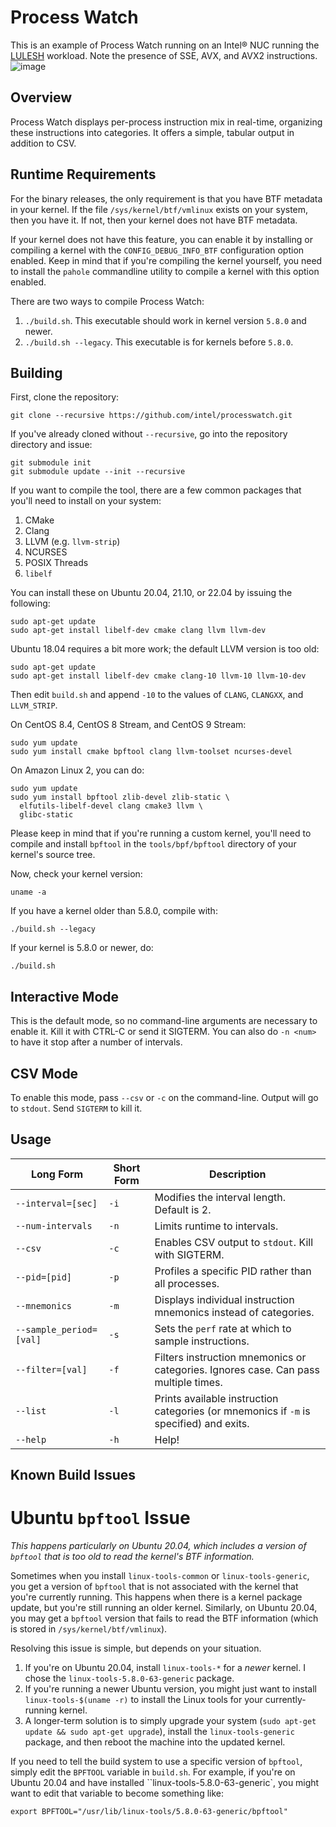 Process Watch
=============

This is an example of Process Watch running on an Intel® NUC running the [LULESH](https://github.com/LLNL/LULESH) workload. Note the presence of SSE, AVX, and AVX2 instructions.
![image](https://github.com/user-attachments/assets/647b199d-a4f2-4d34-b5e7-3c0f41249bd3)

Overview
--------

Process Watch displays per-process instruction mix in real-time, organizing these
instructions into categories. It offers a simple, tabular output in addition to
CSV.

Runtime Requirements
--------------------

For the binary releases, the only requirement is that you have BTF metadata in
your kernel.  If the file `/sys/kernel/btf/vmlinux` exists on your system, then
you have it. If not, then your kernel does not have BTF metadata.

If your kernel does not have this feature, you can enable it by installing or
compiling a kernel with the `CONFIG_DEBUG_INFO_BTF` configuration option
enabled.  Keep in mind that if you're compiling the kernel yourself, you need to
install the `pahole` commandline utility to compile a kernel with this option
enabled.

There are two ways to compile Process Watch:
1. `./build.sh`. This executable should work in kernel version `5.8.0` and newer.
2. `./build.sh --legacy`. This executable is for kernels before `5.8.0`.

Building
--------

First, clone the repository:
```
git clone --recursive https://github.com/intel/processwatch.git
```

If you've already cloned without `--recursive`, go into the repository directory and issue:
```
git submodule init
git submodule update --init --recursive
```

If you want to compile the tool, there are a few common packages that you'll need to install
on your system:
1. CMake
2. Clang
3. LLVM (e.g. `llvm-strip`)
5. NCURSES
6. POSIX Threads
7. `libelf`

You can install these on Ubuntu 20.04, 21.10, or 22.04 by issuing the following:
```
sudo apt-get update
sudo apt-get install libelf-dev cmake clang llvm llvm-dev
```

Ubuntu 18.04 requires a bit more work; the default LLVM version is too old:
```
sudo apt-get update
sudo apt-get install libelf-dev cmake clang-10 llvm-10 llvm-10-dev
```
Then edit `build.sh` and append `-10` to the values of `CLANG`, `CLANGXX`, and `LLVM_STRIP`.

On CentOS 8.4, CentOS 8 Stream, and CentOS 9 Stream:
```
sudo yum update
sudo yum install cmake bpftool clang llvm-toolset ncurses-devel
```

On Amazon Linux 2, you can do:
```
sudo yum update
sudo yum install bpftool zlib-devel zlib-static \
  elfutils-libelf-devel clang cmake3 llvm \
  glibc-static
```

Please keep in mind that if you're running a custom kernel, you'll need to compile
and install `bpftool` in the  `tools/bpf/bpftool` directory of your kernel's source tree.

Now, check your kernel version:
```
uname -a
```

If you have a kernel older than 5.8.0, compile with:
```
./build.sh --legacy
```

If your kernel is 5.8.0 or newer, do:
```
./build.sh
```
   
Interactive Mode
----------------

This is the default mode, so no command-line arguments are necessary to enable it.
Kill it with CTRL-C or send it SIGTERM. You can also do `-n <num>` to have it stop
after a number of intervals.

CSV Mode
----------

To enable this mode, pass `--csv` or `-c` on the command-line. Output will go to
`stdout`. Send `SIGTERM` to kill it.

Usage
-----

| Long Form                  | Short Form | Description                                                                           |
|----------------------------|------------|---------------------------------------------------------------------------------------|
| `--interval=[sec]`         | `-i`       | Modifies the interval length. Default is 2.                                           |
| `--num-intervals`          | `-n`       | Limits runtime to <num> intervals.                                                    |
| `--csv`                    | `-c`       | Enables CSV output to `stdout`. Kill with SIGTERM.                                    |
| `--pid=[pid]`              | `-p`       | Profiles a specific PID rather than all processes.                                    |
| `--mnemonics`              | `-m`       | Displays individual instruction mnemonics instead of categories.                      |
| `--sample_period=[val]`    | `-s`       | Sets the `perf` rate at which to sample instructions.                                 |
| `--filter=[val]`           | `-f`       | Filters instruction mnemonics or categories. Ignores case. Can pass multiple times.   |
| `--list`                   | `-l`       | Prints available instruction categories (or mnemonics if `-m` is specified) and exits.|
| `--help`                   | `-h`       | Help!                                                                                 |

Known Build Issues
------------------

# Ubuntu `bpftool` Issue

_This happens particularly on Ubuntu 20.04, which includes a version of `bpftool` that
is too old to read the kernel's BTF information._

Sometimes when you install `linux-tools-common` or `linux-tools-generic`, you get
a version of `bpftool` that is not associated with the kernel that you're currently running.
This happens when there is a kernel package update, but you're still running an older kernel.
Similarly, on Ubuntu 20.04, you may get a `bpftool` version that fails to read the BTF
information (which is stored in `/sys/kernel/btf/vmlinux`).

Resolving this issue is simple, but depends on your situation.
1. If you're on Ubuntu 20.04, install `linux-tools-*` for a _newer_ kernel. I chose the
   `linux-tools-5.8.0-63-generic` package.
2. If you're running a newer Ubuntu version, you might just want to install `linux-tools-$(uname -r)`
   to install the Linux tools for your currently-running kernel.
3. A longer-term solution is to simply upgrade your system (`sudo apt-get update && sudo apt-get upgrade`),
   install the `linux-tools-generic` package, and then reboot the machine into the updated kernel.

If you need to tell the build system to use a specific version of `bpftool`, simply edit the `BPFTOOL` variable
in `build.sh`. For example, if you're on Ubuntu 20.04 and have installed ``linux-tools-5.8.0-63-generic`,
you might want to edit that variable to become something like:
```
export BPFTOOL="/usr/lib/linux-tools/5.8.0-63-generic/bpftool"
```
